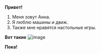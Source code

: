 **Привет!**

1. Меня зовут Анна.
2. Я люблю машины и движ.
3. Также мне нравятся настольные игры.

**Вот такие**
![image](https://user-images.githubusercontent.com/93530676/220566314-4b72e0f9-755e-4f8f-9a8d-23e4dd315f59.png)

**Пока!**
